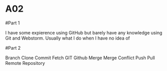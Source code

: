 # A02

#Part 1

I have some expierence using GitHub but barely have any knowledge using Git and Webstorm. Usually what I do when I have no idea of


#Part 2

Branch
Clone
Commit
Fetch
GIT
Github
Merge
Merge Conflict
Push
Pull
Remote
Repository
